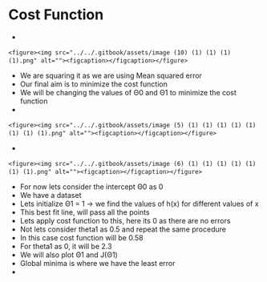 # Cost Function

*

    <figure><img src="../../.gitbook/assets/image (10) (1) (1) (1) (1).png" alt=""><figcaption></figcaption></figure>
* We are squaring it as we are using Mean squared error
* Our final aim is to minimize the cost function
* We will be changing the values of Θ0 and Θ1 to minimize the cost function
*

    <figure><img src="../../.gitbook/assets/image (5) (1) (1) (1) (1) (1) (1) (1) (1).png" alt=""><figcaption></figcaption></figure>
*

    <figure><img src="../../.gitbook/assets/image (6) (1) (1) (1) (1) (1) (1) (1).png" alt=""><figcaption></figcaption></figure>
* For now lets consider the intercept Θ0 as 0
* We have a dataset
* Lets initialize Θ1 = 1 -> we find the values of h(x) for different values of x
* This best fit line, will pass all the points
* Lets apply cost function to this, here its 0 as there are no errors
* Not lets consider theta1 as 0.5 and repeat the same procedure
* In this case cost function will be 0.58
* For theta1 as 0, it will be 2.3
* We will also plot Θ1 and J(Θ1)
* Global minima is where we have the least error
*
